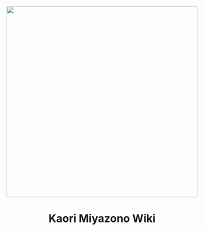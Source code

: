 <p align="center">
   <a href="kaori.wiki"><img src="https://images.fanart.tv/fanart/your-lie-in-april-5db1c49300e8d.png" width="500px"></a>
  <h1 align="center">Kaori Miyazono Wiki</h1>
</p>
